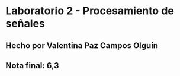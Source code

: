 # Laboratorio 2 - Procesamiento de señales
## Hecho por Valentina Paz Campos Olguín
## Nota final: 6,3
